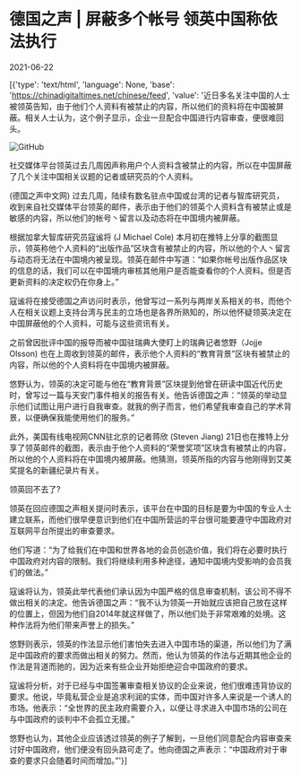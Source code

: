 # 德国之声 | 屏蔽多个帐号  领英中国称依法执行

2021-06-22

[{'type': 'text/html', 'language': None, 'base': 'https://chinadigitaltimes.net/chinese/feed', 'value': '近日多名关注中国的人士被领英告知，由于他们个人资料有被禁止的内容，所以他们的资料将在中国被屏蔽。相关人士认为，这个例子显示，企业一旦配合中国进行内容审查，便很难回头。

![GitHub](https://chinadigitaltimes.net/chinese/files/2021/06/post-667391-60d24670a073f.)

社交媒体平台领英过去几周因声称用户个人资料含被禁止的内容，所以在中国屏蔽了几个关注中国相关议题的记者或研究员的个人资料。

(德国之声中文网) 过去几周，陆续有数名驻点中国或台湾的记者与智库研究员，收到来自社交媒体平台领英的邮件，表示由于他们的领英个人资料含有被禁止或是敏感的内容，所以他们的帐号丶留言以及动态将在中国境内被屏蔽。

根据加拿大智库研究员寇谧将 (J Michael Cole) 本月初在推特上分享的截图显示，领英称他个人资料的“出版作品”区块含有被禁止的内容，所以他的个人丶留言与动态将无法在中国境内被呈现。领英在邮件中写道：“如果你帐号出版作品区块的信息的话，我们可以在中国境内审核其他用户是否能查看你的个人资料。但是否更新资料的决定权仍在你身上。”

寇谧将在接受德国之声访问时表示，他曾写过一系列与两岸关系相关的书，而他个人在相关议题上支持台湾与民主的立场也是各界所熟知的，所以他怀疑领英决定在中国屏蔽他的个人资料，可能与这些资讯有关。

之前曾因批评中国的报导而被中国驻瑞典大使盯上的瑞典记者悠野（Jojje Olsson) 也在上周收到领英的邮件，表示他个人资料的“教育背景”区块有被禁止的内容，所以他的个人资料将在中国境内被屏蔽。

悠野认为，领英的决定可能与他在“教育背景”区块提到他曾在研读中国近代历史时，曾写过一篇与天安门事件相关的报告有关。他告诉德国之声：“领英的举动显示他们试图让用户进行自我审查。就我的例子而言，他们希望我审查自己的学术背景，以便确保我能使用他们的服务。”

此外，美国有线电视网CNN驻北京的记者蒋欣 (Steven Jiang) 21日也在推特上分享了领英邮件的截图，表示由于他个人资料的“荣誉奖项”区块含有被禁止的内容，所以他的个人资料将在中国境内被屏蔽。他猜测，领英所指的内容与他刚得到艾美奖提名的新疆纪录片有关。

领英回不去了?

领英在回应德国之声相关提问时表示，该平台在中国的目标是要为中国的专业人士建立联系，而他们很早便意识到他们在中国所营运的平台很可能要遵守中国政府对互联网平台所提出的审查要求。

他们写道：“为了给我们在中国和世界各地的会员创造价值，我们将在必要时执行中国政府对内容的限制。我们将继续利用多种途径，通知中国境内受影响的会员我们的做法。”

寇谧将认为，领英此举代表他们承认因为中国严格的信息审查机制，该公司不得不做出相关的决定。他告诉德国之声：“我不认为领英一开始就应该把自己放在这样的位置上，但因为他们自2014年就这样做了，所以他们处于非常艰难的处境。这种作法将为他们带来声誉上的损失。”

悠野则表示，领英的作法显示他们害怕失去进入中国市场的渠道，所以他们为了满足中国政府的要求而做出相关的努力。然而，他认为领英的作法与近期其他企业的作法是背道而驰的，因为近来有些企业开始拒绝迎合中国政府的要求。

寇谧将分析，对于已经与中国签署审查相关协议的企业来说，他们很难违背协议的要求。他说，毕竟私营企业是追求利润的实体，而中国对许多人来说是一个诱人的市场。他表示：“全世界的民主政府需要介入，以便让寻求进入中国市场的公司在与中国政府的谈判中不会孤立无援。”

悠野也认为，其他企业应该透过领英的例子了解到，一旦他们同意配合内容审查来讨好中国政府，他们便没有回头路可走了。他向德国之声表示：“中国政府对于审查的要求只会随着时间而增加。”'}]